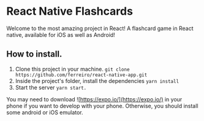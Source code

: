 # React Native Flashcards

Welcome to the most amazing project in React! A flashcard game in React native, available for iOS as well as Android!

## How to install.

1. Clone this project in your machine. `git clone https://github.com/ferreiro/react-native-app.git`
2. Inside the project's folder, install the dependencies `yarn install`
3. Start the server `yarn start.`

You may need to download ![https://expo.io/](https://expo.io/) in your phone if you want to develop with your phone. Otherwise, you should install some android or iOS emulator.
